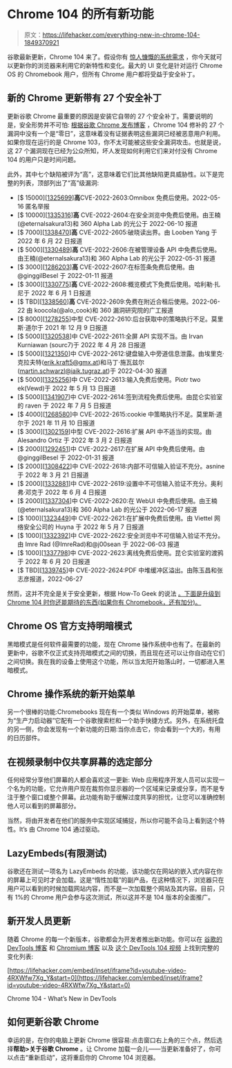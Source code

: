 # Chrome 104 的所有新功能

> 原文：<https://lifehacker.com/everything-new-in-chrome-104-1849370921>

谷歌最新更新，Chrome 104 来了。假设你有 [惊人慷慨的系统需求](https://support.google.com/chrome/a/answer/7100626?hl=en) ，你今天就可以更新你的浏览器来利用它的新特性和变化。最大的 UI 变化是针对运行 Chrome OS 的 Chromebook 用户，但所有 Chrome 用户都将受益于安全补丁。



## 新的 Chrome 更新带有 27 个安全补丁

更新谷歌 Chrome 最重要的原因是安装它自带的 27 个安全补丁。需要说明的是，安全形势并不可怕: [根据谷歌 Chrome 发布博客](https://chromereleases.googleblog.com/) ，Chrome 104 修补的 27 个漏洞中没有一个是“零日”，这意味着没有证据表明这些漏洞已经被恶意用户利用。如果你现在运行的是 Chrome 103，你不太可能被这些安全漏洞攻击。也就是说，这 27 个漏洞现在已经为公众所知，坏人发现如何利用它们来对付没有 Chrome 104 的用户只是时间问题。

此外，其中七个缺陷被评为“高”，这意味着它们比其他缺陷更具威胁性。以下是完整的列表，顶部列出了“高”级漏洞:

*   [$ 15000][[1325699](https://crbug.com/1325699)]**高**CVE-2022-2603:Omnibox 免费后使用。2022-05-16 匿名举报
*   [$ 10000][[1335316](https://crbug.com/1335316)]**高** CVE-2022-2604:在安全浏览中免费后使用。由王楠(@eternalsakura13)和 360 Alpha Lab 的光公于 2022-06-10 报道
*   [$ 7000][[1338470](https://crbug.com/1338470)]**高** CVE-2022-2605:破晓读出界。由 Looben Yang 于 2022 年 6 月 22 日报道
*   [$ 5000][[1330489](https://crbug.com/1330489)]**高** CVE-2022-2606:在被管理设备 API 中免费后使用。由王楠(@eternalsakura13)和 360 Alpha Lab 的光公于 2022-05-31 报道
*   [$ 3000][[1286203](https://crbug.com/1286203)]**高** CVE-2022-2607:在标签条免费后使用。由@ginggilBesel 于 2022-01-11 报道
*   [$ 3000][[1330775](https://crbug.com/1330775)]**高** CVE-2022-2608:概览模式下免费后使用。哈利勒·扎尼于 2022 年 6 月 1 日报道
*   [$ TBD][[1338560](https://crbug.com/1338560)]**高** CVE-2022-2609:免费在附近合租后使用。2022-06-22 由 koocola(@alo_cook)和 360 漏洞研究院的广工报道
*   [$ 8000][[1278255](https://crbug.com/1278255)]中型 CVE-2022-2610:后台获取中的策略执行不足。莫里斯·道尔于 2021 年 12 月 9 日报道
*   [$ 5000][[1320538](https://crbug.com/1320538)]中 CVE-2022-2611:全屏 API 实现不当。由 Irvan Kurniawan (sourc7)于 2022 年 4 月 28 日报道
*   [$ 5000][[1321350](https://crbug.com/1321350)]中 CVE-2022-2612:键盘输入中旁道信息泄露。由埃里克·克拉夫特(erik.kraft5@gmx.at)和马丁·施瓦兹尔(martin.schwarzl@iaik.tugraz.at)于 2022-04-30 报道
*   [$ 5000][[1325256](https://crbug.com/1325256)]中 CVE-2022-2613:输入免费后使用。Piotr two ek(Vewd)于 2022 年 5 月 13 日报道
*   [$ 5000][[1341907](https://crbug.com/1341907)]中 CVE-2022-2614:签到流程免费后使用。由昆仑实验室的 raven 于 2022 年 7 月 5 日报道
*   [$ 4000][[1268580](https://crbug.com/1268580)]中 CVE-2022-2615:cookie 中策略执行不足。莫里斯·道尔于 2021 年 11 月 10 日报道
*   [$ 3000][[1302159](https://crbug.com/1302159)]中型 CVE-2022-2616:扩展 API 中不适当的实现。由 Alesandro Ortiz 于 2022 年 3 月 2 日报道
*   [$ 2000][[1292451](https://crbug.com/1292451)]中 CVE-2022-2617:在扩展 API 中免费后使用。由@ginggilBesel 于 2022-01-31 报道
*   [$ 2000][[1308422](https://crbug.com/1308422)]中 CVE-2022-2618:内部不可信输入验证不充分。asnine 于 2022 年 3 月 21 日报道
*   [$ 2000][[1332881](https://crbug.com/1332881)]中 CVE-2022-2619:设置中不可信输入验证不充分。奥利弗·邓克于 2022 年 6 月 4 日报道
*   [$ 2000][[1337304](https://crbug.com/1337304)]中 CVE-2022-2620:在 WebUI 中免费后使用。由王楠(@eternalsakura13)和 360 Alpha Lab 的光公于 2022-06-17 报道
*   [$ 1000][[1323449](https://crbug.com/1323449)]中 CVE-2022-2621:在扩展中免费后使用。由 Viettel 网络安全公司的 Huyna 于 2022 年 5 月 7 日报道
*   [$ 1000][[1332392](https://crbug.com/1332392)]中 CVE-2022-2622:安全浏览中不可信输入验证不充分。由 Imre Rad (@ImreRad)和@j00sean 于 2022-06-03 报道
*   [$ 1000][[1337798](https://crbug.com/1337798)]中 CVE-2022-2623:离线免费后使用。昆仑实验室的渡鸦于 2022 年 6 月 20 日报道
*   [$ TBD][[1339745](https://crbug.com/1339745)]中 CVE-2022-2624:PDF 中堆缓冲区溢出。由陈玉昌和张志彦报道，2022-06-27

然而，这并不完全是关于安全更新，根据 How-To Geek 的说法 [。下面是升级到 Chrome 104 时你还能期待的东西(如果你有 Chromebook，还有加分)。](https://www.howtogeek.com/822483/whats-new-in-chrome-104/)

## Chrome OS 官方支持明暗模式

黑暗模式是任何软件最需要的功能，现在 Chrome 操作系统中也有了。在最新的更新中，谷歌不仅正式支持亮暗模式之间的切换，而且现在还可以让你自动在它们之间切换。我在我的设备上使用这个功能，所以当太阳开始落山时，一切都进入黑暗模式。

## Chrome 操作系统的新开始菜单

另一个很棒的功能:Chromebooks 现在有一个类似 Windows 的开始菜单，被称为“生产力启动器”它配有一个谷歌搜索栏和一个助手快捷方式。另外，在系统托盘的另一侧，你会发现有一个新功能的日期:当你点击它，你会看到一个大的，有用的日历部件。

## 在视频录制中仅共享屏幕的选定部分

任何经常分享他们屏幕的人都会喜欢这一更新: Web 应用程序开发人员可以实现一个名为的功能，它允许用户现在裁剪你显示器的一个区域来记录或分享，而不是专注于整个窗口或整个屏幕。此功能有助于缓解过度共享的担忧，让您可以准确控制他人可以看到的屏幕部分。

当然，将由开发者在他们的服务中实现区域捕捉，所以你可能不会马上看到这个特性。It’s 由 Chrome 104 通过驱动。

## LazyEmbeds(有限测试)

谷歌还在测试一项名为 LazyEmbeds 的功能，该功能仅在网站的嵌入式内容在你的屏幕上可见时才会加载。这是“惰性加载”的副产品，在这种情况下，浏览器只在用户可以看到的时候加载网站内容，而不是一次加载整个网站及其内容。目前，只有 1%的 Chrome 用户会参与这次测试，所以这并不是 104 版本的全面推广。

## 新开发人员更新

随着 Chrome 的每一个新版本，谷歌都会为开发者推出新功能。你可以在 [谷歌的 DevTools 博客](https://developer.chrome.com/blog/new-in-devtools-104/) 和 [Chromium 博客](https://blog.chromium.org/2022/06/chrome-104-beta-new-media-query-syntax.html) 以及 [这个 DevTools 104 视频](https://www.youtube.com/watch?v=4RXWfw7Xg_Y) 上找到完整的变化列表:

 [https://lifehacker.com/embed/inset/iframe?id=youtube-video-4RXWfw7Xg_Y&start=0](https://lifehacker.com/embed/inset/iframe?id=youtube-video-4RXWfw7Xg_Y&start=0)

<figcaption class="sc-1ptbguh-0 hxeMec caption">Chrome 104 - What’s New in DevTools</figcaption> 

## 如何更新谷歌 Chrome

幸运的是，在你的电脑上更新 Chrome 很容易:点击窗口右上角的三个点，然后选择**帮助>关于谷歌 Chrome** 。让 Chrome 加载一会儿——当更新准备好了，你可以点击“重新启动”，这将重启你的 Chrome 104 浏览器。